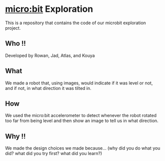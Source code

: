 # [micro:bit](https://microbit.org/get-started/user-guide/python/) Exploration

This is a repository that contains the code of our microbit exploration project.

## Who  !!

Developed by Rowan, Jad, Atlas, and Kouya

## What

We made a robot that, using images, would indicate if it was level or not, and if not, in what direction it was tilted in.

## How

We used the micro:bit accelerometer to detect whenever the robot rotated too far from being level and then show an image to tell us in what direction.

## Why  !!

We made the design choices we made because... (why did you do what you did? what did you try first? what did you learn?)
